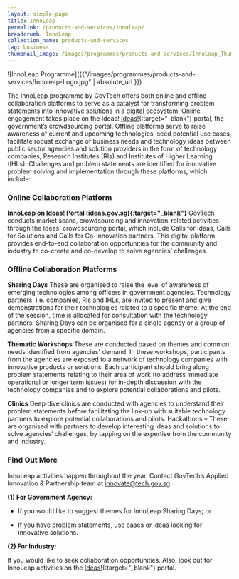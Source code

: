 ```yaml
---
layout: simple-page
title: InnoLeap
permalink: /products-and-services/innoleap/
breadcrumb: InnoLeap
collection_name: products-and-services
tag: business
thumbnail_image: /images/programmes/products-and-services/InnoLeap_Thumbnail.jpg
---
```


![InnoLeap Programme]({{"/images/programmes/products-and-services/Innoleap-Logo.jpg" | absolute_url }})

The InnoLeap programme by GovTech offers both online and offline collaboration platforms to serve as a catalyst for transforming problem statements into innovative solutions in a digital ecosystem. Online engagement takes place on the Ideas! [Ideas!](https://ideas.gov.sg){:target="_blank"} portal, the government’s crowdsourcing portal. Offline platforms serve to raise awareness of current and upcoming technologies, seed potential use cases, facilitate robust exchange of business needs and technology ideas between public sector agencies and solution providers in the form of technology companies, Research Institutes (RIs) and Institutes of Higher Learning (IHLs). Challenges and problem statements are identified for innovative problem solving and implementation through these platforms, which include:

### **Online Collaboration Platform** 

**InnoLeap on Ideas! Portal [(ideas.gov.sg)](https://ideas.gov.sg){:target="_blank"}**
GovTech conducts market scans, crowdsourcing and innovation-related activities through the Ideas! crowdsourcing portal, which include Calls for Ideas, Calls for Solutions and Calls for Co-Innovation partners. This digital platform provides end-to-end collaboration opportunities for the community and industry to co-create and co-develop to solve agencies’ challenges.

### **Offline Collaboration Platforms** 

**Sharing Days**
These are organised to raise the level of awareness of emerging technologies among officers in government agencies. Technology partners, i.e. companies, RIs and IHLs, are invited to present and give demonstrations for their technologies related to a specific theme. At the end of the session, time is allocated for consultation with the technology partners. Sharing Days can be organised for a single agency or a group of agencies from a specific domain.

**Thematic Workshops**
These are conducted based on themes and common needs identified from agencies' demand. In these workshops, participants from the agencies are exposed to a network of technology companies with innovative products or solutions. Each participant should bring along problem statements relating to their area of work (to address immediate operational or longer term issues) for in-depth discussion with the technology companies and to explore potential collaborations and pilots.

**Clinics**
Deep dive clinics are conducted with agencies to understand their problem statements before facilitating the link-up with suitable technology partners to explore potential collaborations and pilots.
Hackathons – These are organised with partners to develop interesting ideas and solutions to solve agencies’ challenges, by tapping on the expertise from the community and industry.
 
### **Find Out More**
InnoLeap activities happen throughout the year. Contact GovTech’s Applied Innovation & Partnership team at <innovate@tech.gov.sg>:

**(1) For Government Agency:** 

* If you would like to suggest themes for InnoLeap Sharing Days; or

* If you have problem statements, use cases or ideas looking for innovative solutions.

**(2) For Industry:**

If you would like to seek collaboration opportunities. Also, look out for InnoLeap activities on the [Ideas!](https://ideas.gov.sg){:target="_blank"} portal.

<!--
**Contact Details**<br>
For more information and all other queries, please contact [innovate@tech.gov.sg](mailto:innovate@tech.gov.sg).-->
